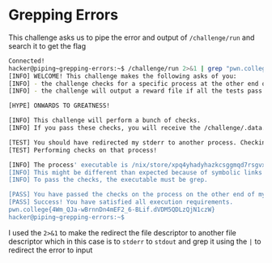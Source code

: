 # Grepping Errors
This challenge asks us to pipe the error and output of `/challenge/run` and search it to get the flag
```bash
Connected!
hacker@piping~grepping-errors:~$ /challenge/run 2>&1 | grep "pwn.college"
[INFO] WELCOME! This challenge makes the following asks of you:
[INFO] - the challenge checks for a specific process at the other end of stderr : grep
[INFO] - the challenge will output a reward file if all the tests pass : /challenge/.data.txt

[HYPE] ONWARDS TO GREATNESS!

[INFO] This challenge will perform a bunch of checks.
[INFO] If you pass these checks, you will receive the /challenge/.data.txt file.

[TEST] You should have redirected my stderr to another process. Checking...
[TEST] Performing checks on that process!

[INFO] The process' executable is /nix/store/xpq4yhadyhazkcsggmqd7rsgvxb3kjy4-gnugrep-3.11/bin/grep.
[INFO] This might be different than expected because of symbolic links (for example, from /usr/bin/python to /usr/bin/python3 to /usr/bin/python3.8).
[INFO] To pass the checks, the executable must be grep.

[PASS] You have passed the checks on the process on the other end of my stderr!
[PASS] Success! You have satisfied all execution requirements.
pwn.college{4Wm_QJa-wBrnnDn4mEF2_6-BLif.dVDM5QDLzQjN1czW}
hacker@piping~grepping-errors:~$
```
I used the `2>&1` to make the redirect the file descriptor to another file descriptor which in this case is to `stderr` to `stdout` and grep it using the `|` to redirect the error to input 
